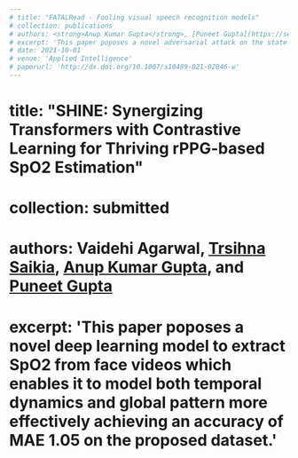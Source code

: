 ```yaml
---
# title: "FATALRead - Fooling visual speech recognition models"
# collection: publications
# authors: <strong>Anup Kumar Gupta</strong>, [Puneet Gupta](https://scholar.google.co.in/citations?hl=en&user=yUB8lNsAAAAJ&view_op=list_works&sortby=pubdate), and [Esa Rahtu](https://esa.rahtu.fi/)
# excerpt: 'This paper poposes a novel adversarial attack on the state-of-the-art VSR models with a 100% attack success rate. The algorithm was able to circumvent popular transformation defences with an attack success rate of more than 99%.'
# date: 2021-10-01
# venue: 'Applied Intelligence'
# paperurl: 'http://dx.doi.org/10.1007/s10489-021-02846-w'
---
```

<!-- This paper is about the number 1. The number 2 is left for future work. -->

<!-- [Download paper here](http://academicpages.github.io/files/paper1.pdf) -->

<!-- Recommended citation: Your Name, You. (2009). "Paper Title Number 1." <i>Journal 1</i>. 1(1). -->

# title: "SHINE: Synergizing Transformers with Contrastive Learning for Thriving rPPG-based SpO2 Estimation"
# collection: submitted
# authors: <strong>Vaidehi Agarwal</strong>, [Trsihna Saikia](https://scholar.google.com/citations?user=G6G8ir0AAAAJ&hl=en), [Anup Kumar Gupta](https://scholar.google.com/citations?user=yNhpJTAAAAAJ&hl=en), and [Puneet Gupta](https://scholar.google.co.in/citations?hl=en&user=yUB8lNsAAAAJ&view_op=list_works&sortby=pubdate)
# excerpt: 'This paper poposes a novel deep learning model to extract SpO2 from face videos which enables it to model both temporal dynamics and global pattern more effectively achieving an accuracy of MAE 1.05 on the proposed dataset.'
<!-- # date: 2021-10-01 -->
<!-- # venue: 'Applied Intelligence' -->
<!-- # paperurl: 'http://dx.doi.org/10.1007/s10489-021-02846-w' -->